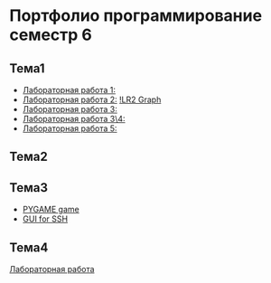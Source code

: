 # Портфолио программирование семестр 6
## Тема1
* [Лабораторная работа 1:](/LR1.py)
* [Лабораторная работа 2:](/LR2.py)
[!LR2 Graph](/graph.phg)
* [Лабораторная работа 3:]()
* [Лабораторная работа 3\4:]()
* [Лабораторная работа 5:]()
## Тема2
## Тема3
* [PYGAME game](https://github.com/TsirulikIvan/Game)
* [GUI for SSH](https://github.com/TsirulikIvan/SSH_GUI)
## Тема4
[Лабораторная работа](/convert.py)
